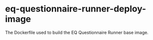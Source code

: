 # eq-questionnaire-runner-deploy-image
The Dockerfile used to build the EQ Questionnaire Runner base image.
